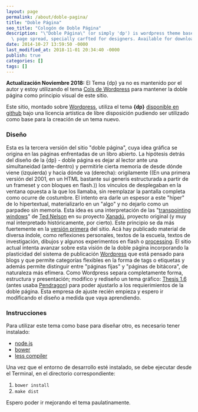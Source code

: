 ```yaml
---
layout: page
permalink: /about/doble-pagina/
title: "Doble Página"
seo_title: "Cologón de Doble Página"
description: "\"Doble Página\" (or simply 'dp') is wordpress theme based on a double\
  \ page spread, specially carfted for designers. Available for download on Github."
date: 2014-10-27 13:59:50 -0000
last_modified_at: 2018-11-01 20:34:40 -0000
publish: true
categories: []
tags: []
---
```



**Actualización Noviembre 2018:** El Tema {dp} ya no es mantenido por el autor y estoy utilizando el tema [Cols de Wordpress](https://wordpress.com/theme/cols) para mantener la doble página como principio visual de este sitio.

Este sitio, montado sobre [Wordpress](http://wordpress.org), utiliza el tema **{dp}** [disponible en github](http://www.github.com/hspencer/dp) bajo una licencia artística de libre disposición pudiendo ser utilizado como base para la creación de un tema nuevo.

### Diseño

Esta es la tercera versión del sitio "doble página", cuya idea gráfica se origina en las páginas enfrentadas de un libro abierto. La hipótesis detrás del diseño de la {dp} - doble página es dejar al lector ante una simultaneidad (ante-dentro) y permitirle cierta memoria de desde dónde viene (izquierda) y hacia dónde va (derecha): origilamente ((En una primera versión del 2001, en un HTML bastante sui generis estructurada a partir de un frameset y con bloques en flash.)) los ví­nculos de desplegaban en la ventana opuesta a la que los llamaba, sin reemplazar la pantalla completa como ocurre de costumbre. El intento era darle un espesor a este "hiper" de lo hipertextual, materializarlo en un "algo" y no dejarlo como un parpadeo sin memoria. Esta idea es una interpretación de las "[transpointing windows](http://www.xanadu.com.au/ted/XUsurvey/xuDation.html)" de [Ted Nelson](http://ted.hyperland.com/) en su proyecto [Xanadú](http://www.xanadu.com/), proyecto original (y muy mal interpretado históricamente, por cierto). Este principio se da más fuertemente en la [versión primera](http://www.herbertspencer.net/projects/dp-ver01) del sitio. Acá hay publicado material de diversa í­ndole, como reflexiones personales, textos de la escuela, textos de investigación, dibujos y algunos experimentos en flash o [processing](http://www.processing.org). El sitio actual intenta avanzar sobre esta visión de la doble página incorporando la plasticidad del sistema de publicación [Wordpress](http://www.wordpress.org/) que está pensado para blogs y que permite categorí­as flexibles en la forma de tags o etiquetas y además permite distinguir entre "páginas fijas" y "páginas de bitácora", de naturaleza más efí­mera. Como Wordpress separa completamente forma, estructura y presentación; modifico y rediseño un tema gráfico: [Thesis 1.6](http://diythemes.com/thesis/) (antes usaba [Pendragon](http://herbertspencer.net/index.php/about/pendragon/)) para poder ajustarlo a los requierimientos de la doble página. Esta empresa de ajuste recién empieza y espero ir modificando el diseño a medida que vaya aprendiendo.

### Instrucciones

Para utilizar este tema como base para diseñar otro, es necesario tener instalado:

* [node.js](http://nodejs.org/)
* [bower](http://bower.io/)
* [less compiler](http://lesscss.org/)

Una vez que el entorno de desarrollo esté instalado, se debe ejecutar desde el Terminal, en el directorio correspondiente:

  1. `bower install`
  2. `make dist`

Espero poder ir mejorando el tema paulatinamente.
